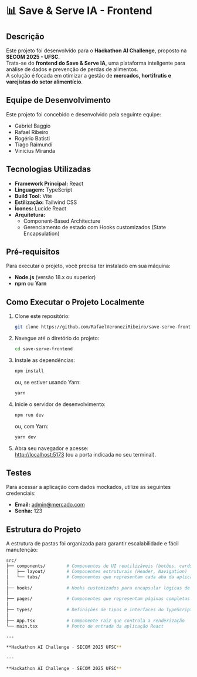 # 📊 Save & Serve IA - Frontend

## Descrição

Este projeto foi desenvolvido para o **Hackathon AI Challenge**, proposto na **SECOM 2025 - UFSC**.  
Trata-se do **frontend do Save & Serve IA**, uma plataforma inteligente para análise de dados e prevenção de perdas de alimentos.  
A solução é focada em otimizar a gestão de **mercados, hortifrutis e varejistas do setor alimentício**.

## Equipe de Desenvolvimento

Este projeto foi concebido e desenvolvido pela seguinte equipe:

- Gabriel Baggio  
- Rafael Ribeiro  
- Rogério Batisti  
- Tiago Raimundi  
- Vinicius Miranda  

## Tecnologias Utilizadas

* **Framework Principal:** React  
* **Linguagem:** TypeScript  
* **Build Tool:** Vite  
* **Estilização:** Tailwind CSS  
* **Ícones:** Lucide React  
* **Arquitetura:**  
  * Component-Based Architecture  
  * Gerenciamento de estado com Hooks customizados (State Encapsulation)  

## Pré-requisitos

Para executar o projeto, você precisa ter instalado em sua máquina:

* **Node.js** (versão 18.x ou superior)  
* **npm** ou **Yarn**  

## Como Executar o Projeto Localmente

1. Clone este repositório:
    ```bash
    git clone https://github.com/RafaelVeroneziRibeiro/save-serve-frontend.git
    ```
2. Navegue até o diretório do projeto:
    ```bash
    cd save-serve-frontend
    ```
3. Instale as dependências:
    ```bash
    npm install
    ```
    ou, se estiver usando Yarn:
    ```bash
    yarn
    ```
4. Inicie o servidor de desenvolvimento:
    ```bash
    npm run dev
    ```
    ou, com Yarn:
    ```bash
    yarn dev
    ```
5. Abra seu navegador e acesse:  
   [http://localhost:5173](http://localhost:5173) (ou a porta indicada no seu terminal).  

## Testes

Para acessar a aplicação com dados mockados, utilize as seguintes credenciais:

* **Email:** admin@mercado.com  
* **Senha:** 123  

## Estrutura do Projeto

A estrutura de pastas foi organizada para garantir escalabilidade e fácil manutenção:

```bash
src/
├── components/        # Componentes de UI reutilizáveis (botões, cards, etc.)
│   ├── layout/        # Componentes estruturais (Header, Navigation)
│   └── tabs/          # Componentes que representam cada aba da aplicação
│
├── hooks/             # Hooks customizados para encapsular lógicas de negócio
│
├── pages/             # Componentes que representam páginas completas (Login, etc.)
│
├── types/             # Definições de tipos e interfaces do TypeScript
│
├── App.tsx            # Componente raiz que controla a renderização
└── main.tsx           # Ponto de entrada da aplicação React

---

**Hackathon AI Challenge - SECOM 2025 UFSC**

---

**Hackathon AI Challenge - SECOM 2025 UFSC**
